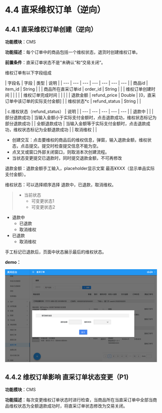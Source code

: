 # 4.4 直采维权订单（逆向）

## 4.4.1 直采维权订单创建（逆向）

**功能模块**：CMS

**功能描述**：每个订单中的商品包括一个维权状态，退货时创建维权订单。

**前置条件**：直采订单状态不是“未确认“和“交易关闭“。

维权订单有以下字段组成

| 字段名 | 字段 | 类型 | 说明 |
| --- | --- | --- | --- | --- | --- | --- |
| 商品id | item\_id | String |  |
| 商品所在直采订单id | order\_id | String |  |
| 维权订单创建时间 |  |  |  |
| 维权订单完成时间 |  |  |  |
| 退款金额 | refund\_price | Double | \[0，直采订单中该订单的实际支付金额\] |
| 维权状态\*c | refund\_status | String |  |

| c.维权状态（refund\_status） | 说明 |
| --- | --- | --- | --- | --- |
| 退款中 |  |
| 部分退款成功 | 当输入金额小于实际支付金额时，点击退款成功，维权状态标记为部分退款成功 |
| 全额退款成功 | 当输入金额等于实际支付金额时，点击退款成功，维权状态标记为全额退款成功 |
| 取消维权 |  |

* 创建交互：点击要维权的商品后的维权信息，弹窗，输入退款金额，维权状态，点击提交。提交时检查提交信息不能为空。
* 点叉叉或窗口外部关闭窗口，则取消本次创建流程。
* 当状态变更提交已退款时，同时提交退款金额，不可再修改

 

退款金额：退款金额手工输入，placeholder显示文案 最高¥XXX（显示单品实际支付金额）。 

维权状态：可以选择顺序选择 退款中，已退款，取消维权。

> * 当前状态
>   * 可变更状态1
>   * 可变更状态2

* 退款中
  * 已退款
  * 取消维权
* 已退款
  * 取消维权

手工标记已退款后，页面中状态展示最后的维权状态。



**demo：** 

![](../.gitbook/assets/zhi-cai-ding-dan-6.png)



## 4.4.2 维权订单影响 直采订单状态变更（P1\)

**功能模块**：CMS

**功能描述**：每次变更维权订单状态时进行检查，当商品所在当直采订单中全部当商品维权状态为全额退款成功时，将直采订单状态修改为交易关闭。



